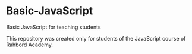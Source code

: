 # Basic-JavaScript
Basic JavaScript for teaching students


This repository was created only for students of the JavaScript course of Rahbord Academy.


